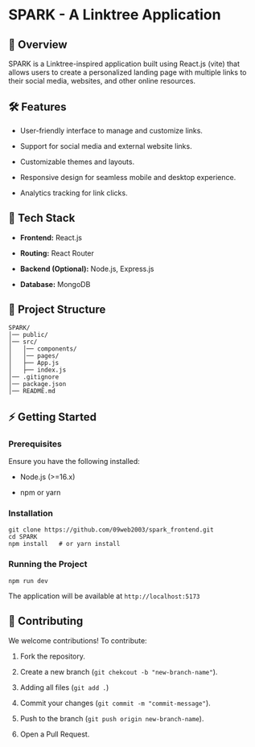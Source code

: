 
# SPARK - A Linktree Application

## 🚀 Overview

SPARK is a Linktree-inspired application built using React.js (vite) that allows users to create a personalized landing page with multiple links to their social media, websites, and other online resources.

## 🛠️ Features

-   User-friendly interface to manage and customize links.
    
-   Support for social media and external website links.
    
-   Customizable themes and layouts.
    
-   Responsive design for seamless mobile and desktop experience.
    
-   Analytics tracking for link clicks.
    

## 🎯 Tech Stack

-   **Frontend:** React.js
    
-   **Routing:** React Router
    
-   **Backend (Optional):** Node.js, Express.js
    
-   **Database:** MongoDB
    

## 📂 Project Structure

```
SPARK/
│── public/
│── src/
│   │── components/
│   │── pages/
│   ├── App.js
│   ├── index.js
│── .gitignore
│── package.json
│── README.md
```

## ⚡ Getting Started

### Prerequisites

Ensure you have the following installed:

-   Node.js (>=16.x)
    
-   npm or yarn
    

### Installation

```
git clone https://github.com/09web2003/spark_frontend.git
cd SPARK
npm install   # or yarn install
```

### Running the Project

```
npm run dev
```

The application will be available at `http://localhost:5173`

## 📌 Contributing

We welcome contributions! To contribute:

1.  Fork the repository.
    
2.  Create a new branch (`git chekcout -b "new-branch-name"`).

3.  Adding all files (`git add .`)
    
4.  Commit your changes (`git commit -m "commit-message"`).
    
5.  Push to the branch (`git push origin new-branch-name`).
    
6.  Open a Pull Request.
    